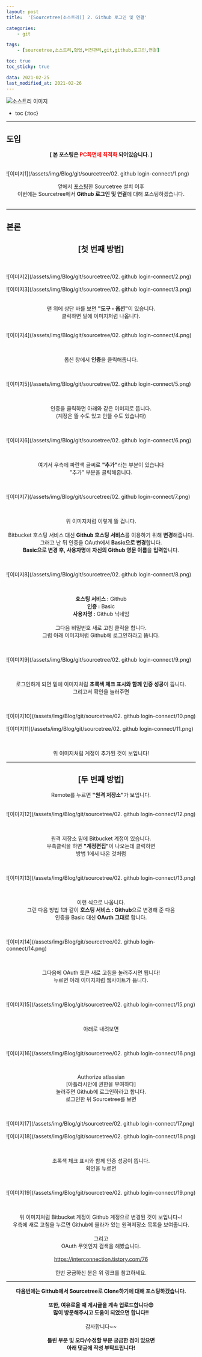 ```yaml
---
layout: post
title:  '[Sourcetree(소스트리)] 2. Github 로그인 및 연결'

categories:
    - git

tags:
    - [sourcetree,소스트리,협업,버전관리,git,github,로그인,연결]

toc: true
toc_sticky: true

data: 2021-02-25
last_modified_at: 2021-02-26
---
```


![소스트리 이미지](/assets/img/Blog/git/sourcetree/sourcetree.png)

* toc
{:toc}

---

## 도입

<center>
<b>[ 본 포스팅은 <span style="color:red;">PC화면에 최적화</span> 되어있습니다. ]</b>
</center>
<br>

![이미지1](/assets/img/Blog/git/sourcetree/02. github login-connect/1.png)


<center>
앞에서 <a href="https://hallymer.github.io/git/2021/02/21/(01)-sourcetree-install-post.html">포스팅</a>한 Sourcetree 설치 이후<br>이번에는 Sourcetree에서 <b>Github 로그인 및 연결</b>에 대해 포스팅하겠습니다.<br><br>
</center>

---

## 본론

<center>
<h2><b>[첫 번째 방법]</b></h2>
</center>
<br>

![이미지2](/assets/img/Blog/git/sourcetree/02. github login-connect/2.png)

![이미지3](/assets/img/Blog/git/sourcetree/02. github login-connect/3.png)

<br>
<center>
맨 위에 상단 바를 보면 <b>"도구 - 옵션"</b>이 있습니다.<br>
클릭하면 밑에 이미지처럼 나옵니다.
</center>
<br>

![이미지4](/assets/img/Blog/git/sourcetree/02. github login-connect/4.png)


​<center>
옵션 창에서 <b>인증</b>을 클릭해줍니다.
</center>
<br>

![이미지5](/assets/img/Blog/git/sourcetree/02. github login-connect/5.png)


​<center>
인증을 클릭하면 아래와 같은 이미지로 뜹니다.<br>
(계정은 뜰 수도 있고 안뜰 수도 있습니다)
</center>
<br>

![이미지6](/assets/img/Blog/git/sourcetree/02. github login-connect/6.png)


​<center>
여기서 우측에 파란색 글씨로 <b>"추가"</b>라는 부분이 있습니다<br>
"추가" 부분을 클릭해줍니다.
</center>
<br>

![이미지7](/assets/img/Blog/git/sourcetree/02. github login-connect/7.png)


​<center>
위 이미지처럼 이렇게 뜰 겁니다.<br><br>
Bitbucket 호스팅 서비스 대신 <b>Github 호스팅 서비스</b>를 이용하기 위해 <b>변경</b>해줍니다.<br>
그러고 난 뒤 인증을 OAuth에서 <b>Basic으로 변경</b>합니다.<br>
<b>Basic으로 변경 후, 사용자명</b>에 <b>자신의 Github 영문 이름</b>을 <b>입력</b>합니다.
</center>
<br>

![이미지8](/assets/img/Blog/git/sourcetree/02. github login-connect/8.png)


​<center>
<b>호스팅 서비스 :</b> Github<br><b>인증 :</b> Basic<br><b>사용자명 :</b> Github 닉네임<br><br>
그다음 비밀번호 새로 고침 클릭을 합니다.<br>
그럼 아래 이미지처럼 Github에 로그인하라고 뜹니다.
</center>
<br>

![이미지9](/assets/img/Blog/git/sourcetree/02. github login-connect/9.png)


​<center>
로그인하게 되면 밑에 이미지처럼 <b>초록색 체크 표시와 함께 인증 성공</b>이 뜹니다.<br>
그리고서 확인을 눌러주면
</center>
<br>

![이미지10](/assets/img/Blog/git/sourcetree/02. github login-connect/10.png)

![이미지11](/assets/img/Blog/git/sourcetree/02. github login-connect/11.png)

​<center>
위 이미지처럼 계정이 추가된 것이 보입니다!
</center>

---

<center>
<h2><b>[두 번째 방법]</b></h2>
Remote를 누르면 <b>"원격 저장소"</b>가 보입니다.
</center>
<br>

![이미지12](/assets/img/Blog/git/sourcetree/02. github login-connect/12.png)


​<center>
원격 저장소 밑에 Bitbucket 계정이 있습니다.<br>우측클릭을 하면 <b>"계정편집"</b>이 나오는데 클릭하면<br>
방법 1에서 나온 것처럼
</center>
<br>

![이미지13](/assets/img/Blog/git/sourcetree/02. github login-connect/13.png)


​<center>
이런 식으로 나옵니다.<br>
그런 다음 방법 1과 같이 <b>호스팅 서비스 : Github</b>으로 변경해 준 다음<br>
인증을 Basic 대신 <b>OAuth 그대로</b> 합니다.
</center>
<br>

![이미지14](/assets/img/Blog/git/sourcetree/02. github login-connect/14.png)


​<center>
그다음에 OAuth 토큰 새로 고침을 눌러주시면 됩니다!<br>
누르면 아래 이미지처럼 웹사이트가 뜹니다.
</center>
<br>

![이미지15](/assets/img/Blog/git/sourcetree/02. github login-connect/15.png)


​<center>
아래로 내려보면
</center>​
<br>

![이미지16](/assets/img/Blog/git/sourcetree/02. github login-connect/16.png)


​<center>
Authorize atlassian<br>
[아틀라시안에 권한을 부여하다]<br>
눌러주면 Github에 로그인하라고 합니다.<br>
로그인한 뒤 Sourcetree를 보면
</center>
<br>

![이미지17](/assets/img/Blog/git/sourcetree/02. github login-connect/17.png)

![이미지18](/assets/img/Blog/git/sourcetree/02. github login-connect/18.png)

​<center>
초록색 체크 표시와 함께 인증 성공이 뜹니다.<br>
확인을 누르면
</center>
<br>

![이미지19](/assets/img/Blog/git/sourcetree/02. github login-connect/19.png)


​<center>
위 이미지처럼 Bitbucket 계정이 Github 계정으로 변경된 것이 보입니다~!<br>
우측에 새로 고침을 누르면 Github에 올라가 있는 원격저장소 목록을 보여줍니다.<br><br>
그리고<br>
OAuth 무엇인지 검색을 해봤습니다.<br><br>
<a href="https://interconnection.tistory.com/76">https://interconnection.tistory.com/76</a><br><br>
한번 궁금하신 분은 위 링크를 참고하세요.
</center>

---

<center>
<b>다음번에는 Github에서 Sourcetree로 Clone하기에 대해 포스팅하겠습니다.</b><br><br>
<b>또한, 여유로울 때 게시글을 계속 업로드합니다😊<br>
많이 방문해주시고 도움이 되었으면 합니다!!</b><br><br>
감사합니다~~<br><br>
<b>틀린 부분 및 오타/수정할 부분 궁금한 점이 있으면<br>
아래 댓글에 작성 부탁드립니다!</b><br>
</center>